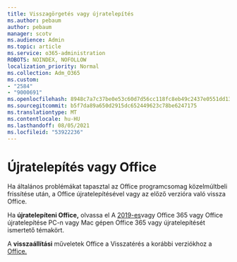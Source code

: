 ```yaml
---
title: Visszagörgetés vagy újratelepítés
ms.author: pebaum
author: pebaum
manager: scotv
ms.audience: Admin
ms.topic: article
ms.service: o365-administration
ROBOTS: NOINDEX, NOFOLLOW
localization_priority: Normal
ms.collection: Adm_O365
ms.custom:
- "2584"
- "9000691"
ms.openlocfilehash: 8948c7a7c37be0e53c60d7d56cc118fc8eb49c2437e0551dd13b47cb1d683e85
ms.sourcegitcommit: b5f7da89a650d2915dc652449623c78be6247175
ms.translationtype: MT
ms.contentlocale: hu-HU
ms.lasthandoff: 08/05/2021
ms.locfileid: "53922236"
---
```

# <a name="reinstall-or-roll-back-office"></a>Újratelepítés vagy Office

Ha általános problémákat tapasztal az Office programcsomag közelmúltbeli frissítése után, a Office újratelepítésével vagy az előző verzióra való vissza Office.

Ha **újratelepíteni Office,** olvassa el A [2019-es](https://support.office.com/article/download-and-install-or-reinstall-office-365-or-office-2019-on-a-pc-or-mac-4414eaaf-0478-48be-9c42-23adc4716658)vagy Office 365 vagy Office újratelepítése PC-n vagy Mac gépen Office 365 vagy újratelepítését ismertető témakört.

A **visszaállítási** műveletek Office a Visszatérés a korábbi verziókhoz a [Office.](https://support.microsoft.com/help/2770432/how-to-revert-to-an-earlier-version-of-office-2013-or-office-2016-clic)
